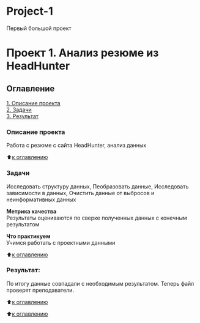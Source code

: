 # Project-1
Первый большой проект
# Проект 1. Анализ резюме из HeadHunter

## Оглавление  
[1. Описание проекта](.README.md#Описание-проекта)  
[2. Задачи](.README.md#Задачи)    
[3. Результат](.README.md#Результат)     

### Описание проекта    
Работа с резюме с сайта HeadHunter, анализ данных

:arrow_up:[к оглавлению](_)


### Задачи    
Исследовать структуру данных, Пеобразовать данные, Исследовать зависимости в данных, Очистить данные от выбросов и неинформативных данных


**Метрика качества**     
Результаты оцениваются по сверке полученных данных с конечным результатом

**Что практикуем**     
Учимся работать с проектными данными


:arrow_up:[к оглавлению](.README.md#Оглавление)


### Результат:  
По итогу данные совпадали с необходимым результатом. Теперь файл проверят преподаватели.

:arrow_up:[к оглавлению](.README.md#Оглавление)


:arrow_up:[к оглавлению](.README.md#Оглавление)
